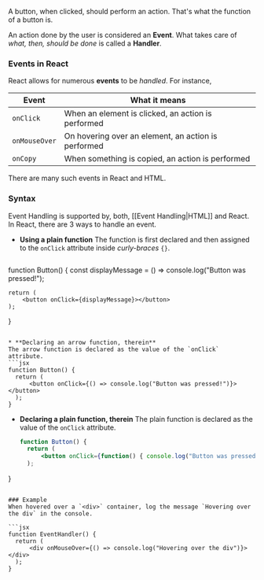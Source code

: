 A button, when clicked, should perform an action. That's what the function of a button is.

An action done by the user is considered an **Event**. What takes care of *what, then, should be done* is called a **Handler**.

### Events in React
React allows for numerous **events** to be *handled*. For instance,

| Event | What  it means |
|--|--|
| `onClick` | When an element is clicked, an action is performed |
| `onMouseOver` | On hovering over an element, an action is performed  |
| `onCopy` | When something is copied, an action is performed |

There are many such events in React and HTML.

### Syntax
Event Handling is supported by, both, [[Event Handling|HTML]] and React. In React, there are 3 ways to handle an event.
<br>

* **Using a plain function**
The function is first declared and then assigned to the `onClick` attribute inside *curly-braces* `{}`.

  ```jsx
function Button() {
	const displayMessage = () => console.log("Button was pressed!");
	
	return (
		<button onClick={displayMessage}></button>
	);
}
  ```

* **Declaring an arrow function, therein**
The arrow function is declared as the value of the `onClick` attribute.
  ```jsx
  function Button() {
	return (
		<button onClick={() => console.log("Button was pressed!")}></button>
	);
}
  ```
  
* **Declaring a plain function, therein**
The plain function is declared as the value of the `onClick` attribute.
  ```jsx
  function Button() {
	return (
		<button onClick={function() { console.log("Button was pressed!")}}></button>
	);
}
  ```

### Example
When hovered over a `<div>` container, log the message `Hovering over the div` in the console.

```jsx
function EventHandler() {
	return (
		<div onMouseOver={() => console.log("Hovering over the div")}></div>
	);
}
```